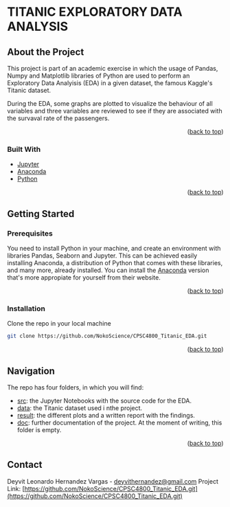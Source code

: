 # TITANIC EXPLORATORY DATA ANALYSIS

## About the Project

This project is part of an academic exercise in which the usage of Pandas, Numpy and Matplotlib libraries of Python are used
to perform an Exploratory Data Analyisis (EDA) in a given dataset, the famous Kaggle's Titanic dataset.

During the EDA, some graphs are plotted to visualize the behaviour of all variables and three variables are reviewed to see if
they are associated with the survaval rate of the passengers.

<p align="right">(<a href="#top">back to top</a>)</p>

### Built With

* [Jupyter](https://jupyter.org)
* [Anaconda](https://www.anaconda.com)
* [Python](https://www.python.org)

<p align="right">(<a href="#top">back to top</a>)</p>

## Getting Started


### Prerequisites

You need to install Python in your machine, and create an environment with libraries Pandas, Seaborn and Jupyter. This can be
achieved easily installing Anaconda, a distribution of Python that comes with these libraries, and many more, already installed.
You can install the [Anaconda](https://www.anaconda.com) version that's more appropiate for yourself from their website.

<p align="right">(<a href="#top">back to top</a>)</p>

### Installation

Clone the repo in your local machine
```sh
git clone https://github.com/NokoScience/CPSC4800_Titanic_EDA.git
```

<p align="right">(<a href="#top">back to top</a>)</p>

## Navigation

The repo has four folders, in which you will find:

* [src](https://github.com/NokoScience/CPSC4800_Titanic_EDA/tree/master/src): the Jupyter Notebooks with the source code for the EDA.
* [data](https://github.com/NokoScience/CPSC4800_Titanic_EDA/tree/master/data): the Titanic dataset used i nthe project.
* [result](https://github.com/NokoScience/CPSC4800_Titanic_EDA/tree/master/result): the different plots and a written report with the findings.
* [doc](https://github.com/NokoScience/CPSC4800_Titanic_EDA/tree/master/doc): further documentation of the project. At the moment of writing, this folder is empty.

<p align="right">(<a href="#top">back to top</a>)</p>

## Contact

Deyvit Leonardo Hernandez Vargas - deyvithernandez@gmail.com
Project Link: [https://github.com/NokoScience/CPSC4800_Titanic_EDA.git](https://github.com/NokoScience/CPSC4800_Titanic_EDA.git)
